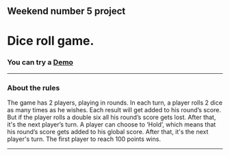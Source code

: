 ﻿## Weekend number 5 project
# Dice roll game.
### You can try a [Demo](https://dice-twice.netlify.app/) 

***
### About the rules
The game has 2 players, playing in rounds.
In each turn, a player rolls 2 dice as many times as he wishes.
Each result will get added to his round’s score.
But if the player rolls a double six all his round’s score gets lost.
After that, it's the next player’s turn.
A player can choose to ‘Hold’, which means that his round’s score gets added to his global score.
After that, it's the next player's turn.
The first player to reach 100 points wins.
***
